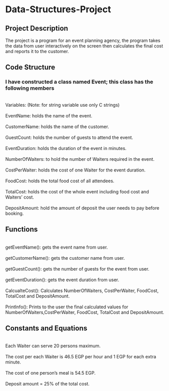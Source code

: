 <h1>Data-Structures-Project</h1>
  <h2>Project Description</h2>
    <p>The project is a program for an event planning agency, the program takes the 
       data from user interactively on the screen then calculates the final cost and reports it to the 
       customer.
    </p>
    <h2>Code Structure</h2>
      <h3>I have constructed a class named Event; this class has the following members</h3>
      <p>
         <br>Variables: (Note: for string variable use only C strings)</br>
         <br>EventName: holds the name of the event.</br>
         <br>CustomerName: holds the name of the customer.</br>
         <br>GuestCount: holds the number of guests to attend the event.</br>
         <br>EventDuration: holds the duration of the event in minutes.</br>
         <br>NumberOfWaiters: to hold the number of Waiters required in the event.</br>
         <br>CostPerWaiter: holds the cost of one Waiter for the event duration.</br>
         <br>FoodCost: holds the total food cost of all attendees.</br>
         <br>TotalCost: holds the cost of the whole event including food cost and Waiters’ cost.</br>
         <br>DepositAmount: hold the amount of deposit the user needs to pay before booking.</br>
      </p>
    <h2>Functions</h2>
      <p>
        <br>getEventName(): gets the event name from user.</br>
        <br>getCustomerName(): gets the customer name from user.</br>
        <br>getGuestCount(): gets the number of guests for the event from user.</br>
        <br>getEventDuration(): gets the event duration from user.</br>
        <br>CalcualteCost(): Calculates NumberOfWaiters, CostPerWaiter, FoodCost, TotalCost and DepositAmount.</br>
        <br>PrintInfo(): Prints to the user the final calculated values for NumberOfWaiters,CostPerWaiter, FoodCost, TotalCost and DepositAmount.</br>
      </p>
    <h2>Constants and Equations</h2>
      <p>
        <br>Each Waiter can serve 20 persons maximum.</br>
        <br>The cost per each Waiter is 46.5 EGP per hour and 1 EGP for each extra minute.</br>
        <br>The cost of one person’s meal is 54.5 EGP.</br>
        <br>Deposit amount = 25% of the total cost.</br>
      </p>
